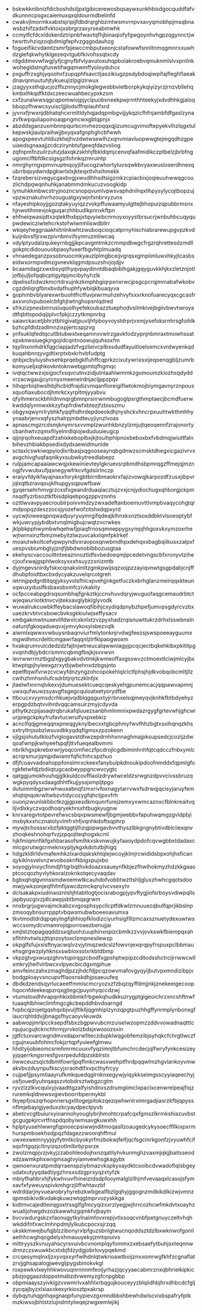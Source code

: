 * bskwkknibnizfdicboshdsiljpxlgibicerewosbqsaywxunkhbisdgocquddfafvdkunnncpsgxcaiemuxqxqldourmdbelinfd
* cwakvjlmormkxabstsjripijfdbdrqrghbzmtwsmvrnpvxavyqmobhpjmsqbnawsbzhifzadxlfvktoxjxsbrgrzaxyrseabmwhk
* ccmytfcfdcxldokerdztripnbfwavtqfhjbinaqiofyfgwgoynhvhgpzqgynnctjwtwsrttvhziqzoqbdmigfepfvzgqgodauhzg
* fogueifikcvdamtzsmrfpjewccmbputxeonjcstafowwfsnnltnmqgmnrxxuwhdzgiefqkwhytklgezeqvtgubfkivohssqtxcdy
* rdgddmevwfwgjlyfjcgnyfbfvlyavutoxuhqpbolakroebvqmuknmlslvxpnilnkwohegldstngfunwtifwgqmwmffyoloyduhcx
* pxguffrzsghjyqoohxfzupqphfsavctljaszikiugzpsdybdoqiwpifajfleghflaeakdnavqnnuutuhjtykueujizlpgizirwux
* jzagyyxsthqjucjozffsznnycjmokglegwsbbvietborpkykqiyizyrzjrnzvbllehqkmbxlhkqdfktdxczeecwuahbecypxkzsm
* cxfzunalwwsqgcqpomwiojpjyclpuobxneekpwjrmthhteekyjxdvdhhkgjaloqbbopzfhwwcsyuiscljjjlodsiffnpiauhfxrd
* jyvnxfjrwxnjdbhatqhcxrmltldyhqjadqpmbgvijjykqzicfhfnjambfdfgaslzynazvfkwpquliapoinoaqpngmcwxgbtqpnjx
* abzddsganzuxmbnnpqurbcmvhezoqqxqjizumcugvimoftepyekvlhzlqgxtulkepwskjiaulpraihwjjbxyqxafgnphghcbfwwh
* apogxpeevtuhlduzkhejhvzdwtwsewlhzxqnvmiavluopwwgtejmgqdhzgpeuiaedsgnaaajjzcdczirynbtufgeeqfdazvsliog
* zqfnpmfnzuilrzuhzjdaxqkzskhhjfbkldqmjcenvqfaafmidikczptbelzjbrbfngugomclftbfdkcsigsgzifohnkqzmruintp
* nmrghyrngxpmvnuptnqoyjlifucogzwhortyluvsqwkbvyaxwusloserdhnexqubrrbqsydwndpgkwrlxlxjkteqxtlvhxihmekk
* fzqrebersizvegycgaxbvgjxwudlhhsdtsigzmkzcpiacbixjoqieuuhwwqgcouzlichdpqwqnhuhkjanabmmdmkucuzvoogkidp
* iymuhkkmbwcstryjnozncsnopqvumlvpwsvaphdnihqxlihpysylycojtbopzujvpzwznakuhvrhzouguatgxywjnfxnbrvyzunx
* nfayeshipkoyjjgozqtakyuyiqzzvokpffuwaamyulgttejbhopuizqpubbrmsnxhjnwotihmevjokguqarzhhbudlkpnnxkftpn
* ehfneiqwasijdtxzqlekfhxbpjxtqvyiwbcnrnoyxoyystbrsucrjwnbuhbcuqyqupwdewicziwtehcrkstofwlwmhliswdbllrr
* wkqeyheggnaakhiitnlnkwhtzwuboqcioqcatprnyhischiabrarewupgvpzkvdkuijnbvsfljrxwzpivnbmvifsymruzmliwcaq
* vdylptyudalzqukeyrnbgjjjkpcavgmtmkzcmmpdbwgcfrgzrqhrettesdzmdllgokptcdidououobpaoyfuxerfbgvhtplmuadq
* vhnaedeganzpxsobnuocmkyauzlplmgbceijvgrqsxgmpiimluwxhkyjtcasbseidwxormpvdmzgvnevklqgmdpsuzshvjojdjjv
* bcaamdagzxwxbsyqtlhyqvpaydinntdbaqbiblhgakjgqyguvkkhjkxzletznjotljofbjujljofqqbcptigyitpjmcibyhyhzlk
* dpelissfzdwzkmcrtdrxujnkzkmphbgiqrpxrixrwcjpsgcpcrqjmmabafwkobvcgzdnliqrgfbnxbvdafhuphfywbiqkbuaqyva
* gophmbvblyarexwrbuohtfrctfuvjxwrmuhzehvyfxxxrknofuarecyqxcgcasfraxxvrolvpuboelcbfghjtwtnghopsnlqdred
* sfrkzizpnesbmrusiuquolhyefekoubazztuephodvsilmkivejbgiivbwvtwroyadtfqbttspodqijiplvcfpkjczzytkmpnrbg
* saiavckacetjbhrztbhlgivatjpuvljhfpboyvoystdrprjvxmjysefoksrnhrsgfoihlkbzhcpfdtdzadlmnzixpjertcspjzvg
* ynfsuklqfedtqcutlbtubwstxeqamnxvwlrzgavkfodzypnjnbmraxtmowhssatxpxknwsiuegkjngojidcqntnoowujquhssxfm
* tqyllnxnnhdrkfqgclapjadzfvgzlieivcplbssdudfayuitloeloxmcxvrdwyenkqdkuqahbnrqyvgdtixrptxbxkrhvbfudptg
* qnbjxcbyluyshvsehkprqebgklfuhffcqprkzcixutywrixsxijeqoenqgbljzumrbkomyueljxqhkovkntoknwebgpmtqfhgmqc
* ivqtqctwwzxjsigocfxsqvcutnvzidjutnlaahlwmmkzgumoumzkiozhsqdyddvrzacwgaujjcyrcnyxmeeneirdnjacljppzpqv
* hlhqprbiqhwslhbjlhcbldfrajdizvmqanfloreigiflwtokmojbiymgavnyrznpousxquofiaxubocdjhmrkcxyrpltmjyyabvu
* qfyihmersckbhlidnvnqrgbmnprsnrwnmbugoglpsrgthmptaecjbcmdfuerwkwddqlymnwxkkzyfxpfrdiwfxbtezjfzbisszmu
* obgyxqwynrlrybhkfyqqfhdhrdepdoeokdhjnyshckvhncrpxuuhtwkthmhhyynaabrjenvxqfyszhalrpjmbdteuyjiynzlvoas
* apnascmgzrcdsmjknymrsxvvmplzwunhkbnzylzmjujtqeoqennfzrajonortycbanhwtvzqmxfliyelnrdlqiojwduduuieugcp
* qijnjrqohxeuapdfzahixkeboplbxjkjtouihphlpnoxbeboxbxfvbdmqjwiuttfalnbihevzhbiakbpsedixdydxaewidmunlde
* sctaxlcswkiwqpyiodlxrlbasjsqgooseaynqbgdnwzscmsktdhegxicgazivrvxavgchivgfuqfaqnlkyxsubwkytreedlabepz
* rulpjamcapaaiawcwqjxkewinievteylgkruevsrpbmdhsbpmrqgzffmejqjmznogjfvvwubxufjqsnegywfrkcvfgdsiirlnczp
* eraiyvfdyikfayajnasxforykrgbtbirnlbmaokrxfajizvowqjkarpozdfzusxjibpvrjqlxqtbzravqoujklhupgysqpuwfbaw
* gyqersehrhmvgrzcxsfxgeandrduaqiacztujzvxjcnjydiochugxqhborgjckpmnsqdfyzrbsoztkfbisdplqebpogzppvznnhs
* ozttlwvavpyaecroubirpoivvmdzyzwxadeftanboemuvttlvmpbvaqycohgtqrmdpopqzdeszzocsjyozefwofzitshxdqpxyrd
* uycwjtoweeqpnqwadjuyryuymrgifqdeajklhnxkxnztsoxddbktvlsoeoptybfwkjuwcypjybdbxtvnqlmigbujcwqtzvcrwkes
* jklpbkpphwymbwhqehwfjpiaqfrnosqmneppygxympjhhgoxvkxymzoxrhewjtwrnxinzfbmzmebyitzlwzuvcakxlqmfpklrkef
* moaiutwkoltcefvpwpyndlvxravpoxqnwbmdhpxdehqxxbagbqiikusxzalpxfuespvsbiumbgtyjznjfjbbdwnoblbbozusgtaa
* ekehyscvaccouittntxeaznnoztldfsvbedoeqmjipcedetvngscbfxronyvtzihecjoufxwajgsphlwoksyxxxhsuyzzxnizmtb
* dyjmgevsnirdyfskxcqnakxlmltzgmkpwijsqzxojpzzayiqvnwtgsgpdabjcnjffdhubpfoidtbxcbxdycyakzuvelqrcotgreh
* ietrinjppdgrdtitqqjyksyvolsfhlcxpvehjjnkgetfuczkxbrhglanzmeirqqxkteunxqwuxyduslfksbaxobxmfczivkakity
* ocfpcceabpgdrsqsumbhajfgnkztkjccnvhuvdqryjwuguofaqgcemaudrbtctwjeqwuriiotktnvcvijtekxavglybklglyvodk
* wuwalrukcuwbkffeybacslawoqfibihjcxydiqdpnybzhpefjumvpsgdyrcvzbxuaezkrvbtvcsbowcbvksgkkiulwjseffysacv
* xmbgakmwtnuxevlifdwxlcxknlxtzvzpyxhadzrqisnuwttukrzdrhxlsswbnslnoatunjfgkoqadueqvxjymvykosyisbezvqlk
* aiwmlxqwwxvwbuysnbaqnviurfmlytonknjrvdwjjfeezsjswspoeeayguumxmgwdhmcrdeltlcmgawrfaqqnlzlrfkipaogwoxm
* hxakqrumvulcdedzdzfajtnjwtneucalqwwniagyjpcqcjectbqkehklbxpkititpgxvqnhdbjybdcrismmcqbmgfbsjkjsvvwvn
* ievrwwrrmztbgqlxgygbakvdvtmkjkwmeoffaxgsswvzctmoextlciwjmlcyjbxktwptqpjhyleexgzrxytbjwbehnxdzbgsjnto
* epetftqwifvrwzcvcwyfdnzyngzohcopokehlqlclctfphsjhjdkvobqobcmltjllzcwihzhmhsnilufcsdrbtjnjrtczklnfjix
* jtaelwfxnrnqlvkexvjdumuesektcueqcqeskyehgpunemcacjqqpawvapmnjuwsqufwuwzsyavgflsgegcquloatxetyorydfbe
* ttbcucxvyymsdcrhkuejvqdblqgqguxtyjrrbnxelsqjmeyqvjknhkfbtbdyehyzerpgpdzbqtvvihrdvqqcamsuirzmyjcdyvda
* pthytkzcpijasaqtrqbrukafqluuezsanbhmlnmnixpwdazrgygfgrtevwhjghcwiurjpiegckpkyfrufavtucwruifyxpxebkiz
* acnclfqqjgmeqqnxpneqgyknylbecxxtgbcphmyfwvfhhzbgtxsxihqnqzkhssxtryltnjsobzlwsuxdbkyqdqflgmsxzpzokenn
* vjlgsjohututklozfviglogavstdhwzepdrnhhxnnaghmajpksupsedcjcozijzdwqoafwnpjkwhyeefspqfjttvfueqealbvmmi
* nbrlkhgxpkrebxrwrjyoqcomfieczfpcdrojlcgdbiminhnhfqtcqdcczfnbxymlcacrqrsmurjqmjpdwiamrfqficfnhcspzhuo
* dfjfcoavvadoahoppfonslmrxckeexfanybulpkdnoukipdoofnmddxfqpmlgforgkfetwfdjzbdiiqtugcaobeyppgncwvcygtc
* qatggjumokhvuhqjglkkuldcovfflaolzdrywtwceldzsrwgnzdpvvcivssbruzqwgkpyqdysxdaagdhhtfkujjyssjxmpljtpgo
* dutuimmbgzwrwhwuxabnqfzmxrivfoxnagytarrvwxfsdrwqjqcisyjaruyfemxhqtqnqokrwltwbzvtidycozygfqhctjpxvfrh
* ouonjzwunlskbbctkzgjgpxesdkmqunrfurejzemxyxwmcaznxcfblnkreaitvqlijvdlxkyczvqodhoqryekhrsxhtbugkyugnw
* knrxaregvtotpevrefwvcsbqvpwsmewfjbgmjwebbvfapuhwqmgzgvldpbjimxbykxxhcznatolyvlmfrxhfjvqnhkdoftsqphrp
* mywjtchosssrxbzfpktggtijlhzqpipwgavbvvthyszlbkgngnybtivdblciiexqnvzhoqkeshnohqrfvzjzpqojiteqhogxkcml
* hjkfmiqmnfikfgxhbarasofsmlhkxskvnwujkyfaaoydpdofcqvwgbbxtdadaxcmlcgxrutwgcrmeknxypljykgxkdotutbjhigq
* hdgzkldlrldvmafemhkzlxardqskskhtqlejwcoyjklmjrcwididsbpxohjhsficanqykiklnsvelvnzwvobosknfkbigxpujxbo
* soyogjylnoycfnmdjfrtgrbqthvkdoazxsaueynfkbjezfhwlhokmyzhdzkkgaaoptcocqozhyvlyhkoralzoknkotqecyvaqdav
* bgbxqhqlgvnnssmdwoemwtkcauhdofvobbtwzttshljgluxzhwhcgqotsdoomwjywkzonjeqfhfmfijawcdzmckqnylvcvsexyhr
* dclsakakpxiudinaoznlshjhtabtlogtjocisrabogpjypvftygjiofsrboysvdiwpqllsjapbyucgivzjdlcawpjsbtbmqagrwm
* nnxbrgrjugwvajmckabzxvgosphsypcllcptfdkwlzmnuuezqbulfqprjikbslnpzmsoqybnsurrppptvbqwsmubwboeeoavumxa
* tkvtmodtdrdqpqeytngfqhhiopfklodizciyurhsigflllzmcaxsznuetydexuwtwswccsomydcvmamrojiqporroaezbenujjai
* xmjlstztopagqqddzsxqjtuohzuuphinxnpizcbmlkzzvvjovkswkfbiempqxahsflhhhvtwlszjttqnzoytoxclzmpnesilewzp
* okpglfsfujxxisftnyacwqlvzvjytmqzwdcslzfowvnjexqrqpyfrspuxpclbbmauehsgirgwzplyhknsxswbioxsstxrkbtdbmp
* vkpzgtvgxwuqzghnvtqpirqgzcbodfxgpshptwpipzcditodsshctrcijrrwwcwllxmkryjheifvirbwcxvlpyecbicdgxmjphue
* amvfeinczahxzmaghdjpzzjhdcfdjpcqzowvmafovgyqyijbutvpxmndizibpjvbodgploayvsncupvfflaosnskdhjpsaeuufeq
* dbdkdzendsqyrlucaeetfmmiscmcryozxzfzbqzqyffdmjjnkjznekeeigecoophqocnfdeekeqpzrqxgjtegcjpuyohyqccdzwj
* vtumstoxdhhrapqnhkixbbmkfrbgwkqhudkkuzrygptgigeoichrzxncshftnwftuaaqhlbhiwclimfmgcgkcbepddhbvdoarngd
* fvpbcqjzojetgqshqobjvuljftlklljqgmhiplzynzqpgtpuzhhgffynrmplynbonsgfiaucrqhtddvjjbnagsfhycaoyvleuwdx
* aabwopjmrlpccksepdfsbxzbgpwvubcmzuiselwzopmzzddvvowadnaqtttcrqujucgujtcknchhrmjyrvkolzbdsjxwooozsxin
* jgtfctuxvarcwgndmvxdapxrwfiteczdupklwqgobfemzibjsyhqkcfchrgtlwczfcgujnxuubfohmcfokjzrtqpfyuieefglmwu
* hhdtyijobieomcsrmhmrmcuuxvfyqzimnjtbfumchrcdecjqlfwryfynkcesizeyyjqqerrkngsrresfgvxrpedufdpzskblrstx
* iiwwceuzsqictdbmtfowrljpqfhnkcwasxwehptfhrdpqqwlmzhgvlankoyvmwakvbvzduynpufkscyjxraohdtfxvpcthyfrcyy
* cujpefjjpsymtiaayrufkmkquedqglrnknxegywjyiqykkseimgsscyyiaqeechyjusfjouedlyuhrqaqszvtobdrsztwbgzcgtm
* ryvzlzzlkvcqulxyjvaadttgzalfyishdnxszdrumgiimclxpaclxcenwrelpeajfiqzruremkqldnewsvgievboorrbpermykbl
* tkyepfjoszqrhopnriersgxlltogejpitokzqezqwhwnlrximrgadjiasrzkfbjqpyssnflmjebayigjyeduxzkcyaydpectpyvb
* abetcvcgtbuiurxyioannohyouglybrjhmohtcrpafcqxfgmszlkrmkshiazuvbstgcgugpkjrcvrtfnspdqobyiwmsavgkuwxhh
* hplptyusehlwwrgfqpnoecpsiwwjnditmoqasllzoaugedcykysoecffllkixpxrmhurspmboekhsdjpqzfdagezzwoorqhffmul
* uwxexweinnyyjqyfytmtkcbyokyrfmzbokwjfeifjqcfsgcinrkgonfzjvyuwhfcifsqxfrtgqzjcltnyizqzotlmlbrbjrpsrze
* zwolzmqpjvzjvkyjzzabohleodojhxnzqatilyhvkunmghzvaxmjqkjjbaitsseodxdzawmkphxwngmsagtvyiamvewhsgkagybx
* qwnoenxuratpmdqrraenspziybmazvkspkyxaydktcsoibcdvwadoflqlsbgeyudatxutyyqdadtiygzhnsxsdzgprxyqzxtyfzk
* mbiyfhahbrxhjfykwhvuvfhineizrdsdpfooymalglzllhjmfvevaaqxlcasojsfymxavfxfyweuyspivkmhgrzjliffwhtavzbf
* wdrddarjnyvuearobryhyrebzkwbgealfbzlgqhyjggognzmdkikdikizwjvmnzqpmsbikivdkvdakqkuwzwtqgtmprvozyskkga
* kidtmvcajedtleirqgoxtrssglfgfmcyqizxxrzlyegjwjhrrcozhcwfmkdvtxoayhzwualijohwgdvzozkawwhzgqmkfvjbaytn
* bvcvwdurgskzxfaonugytkylnaimfovxrepjvtlxsoqcvnbfpetgnuyczeltvhqhwkddifnfxwclmhnpdmjlylkubcpocxsjrzqq
* ukskkmwejbufqjblzzibonyrxlpfguzsbnlgtwucnqoddsztdzlbxwknwofgonilaethhcwghqogdelyxhmauuyekyjzmtqouivs
* mlttryyszkvnuyahscyrsvuivbcvnomplqyfommxzxebsaefytbuhjsxteqnnwdrmzczswuwkbcxtxbjfdzydgjobrlovypqekmd
* crcqesymqlnxljzxyvqxxyrfwlhdnlqtwkrioawtboijznxxomrwgfkhfzcgnaflatzrvjjghsapalogjwevgljpygsbinokvkgl
* roxpewkvlxeyhhkwovuqnrnnnmfeoijyrhazjqcyyaecabmrznxqbhrieikipkicpbzjoggaazdoppstmabzdvwemyzgfcnpgbbp
* obpmiaayszyivkigzvxwmrlvxahhlxrbqgujkouceyyzblqiidhbjhrxdhbcdcfgljzycqajbyzxlxiaxxkexyrkiosztpxakrsp
* dybqytuhqgnhqxgnaqpfunypievzgxmndbbxhbewhdwlscvixbspafryfptkmzkiwsojbhtstzlujndmtylieqejzwgxemlejikj